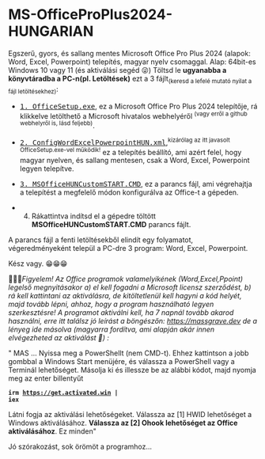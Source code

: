 # MS-OfficeProPlus2024-HUNGARIAN

Egszerű, gyors, és sallang mentes Microsoft Office Pro Plus 2024 (alapok: Word, Excel, Powerpoint) telepítés, magyar nyelv csomaggal. Alap: 64bit-es Windows 10 vagy 11 (és aktiválási segéd 😜)
Töltsd le <b>ugyanabba a könyvtáradba a PC-n(pl. Letöltések)</b> ezt a 3 fájlt<sub>(keresd a lefelé mutató nyilat a fájl letöltésekhez)</sub>:

- <a download href="https://c2rsetup.officeapps.live.com/c2r/download.aspx?ProductreleaseID=ProPlus2024Retail&platform=x64&language=hu-hu&version=O16GA"><tt>1. OfficeSetup.exe</tt></a>,
  ez a Microsoft Office Pro Plus 2024 telepítője, rá klikkelve letölthető a Microsoft hivatalos webhelyéről <sup>(vagy erről a github webhelyről is, lásd feljebb)</sup>.
     
- <a download href="configWordExcelPowerpointHUN.xml"><tt>2. ConfigWordExcelPowerpointHUN.xml</tt></a>,<sup>kizárólag az itt javasolt OfficeSetup.exe-vel működik!</sup> 
  ez a telepítés beállító, ami azért felel, hogy magyar nyelven, és sallang mentesen, csak a Word, Excel, Powerpoint legyen telepítve.

- <a download href="MSOfficeHUNCustomSTART.CMD"><tt>3. MSOfficeHUNCustomSTART.CMD</tt></a>,
  ez a parancs fájl, ami végrehajtja a telepítést a megfelelő módon konfigurálva az Office-t a gépeden.

- 4. Rákattintva indítsd el a gépedre töltött <b>MSOfficeHUNCustomSTART.CMD</b> parancs fájlt.

A parancs fájl a  fenti letöltésekből elindít egy folyamatot, végeredményeként települ a PC-dre 3 program: Word, Excel, Powerpoint.

Kész vagy. &#128513;&#128513;&#128513;

&#128294;&#128294;&#128294;<i>Figyelem! Az Office programok valamelyikének (Word,Excel,Ppoint) legelső megnyitásakor a) el kell fogadni a Microsoft licensz szerződést, b) rá kell kattintani az aktiválásra, de kitöltetlenül kell hagyni a kód helyét, majd tovább lépni, ahhoz, hogy a program használható legyen szerkesztésre! A programot aktiválni kell, ha 7 napnál tovább akarod használni, erre itt találsz jó leírást a böngészőn:
https://massgrave.dev
de a lényeg ide másolva (magyarra fordítva, ami alapján akár innen elvégezheted az aktiválást &#128273;) :</i>

<quote>" MAS
 ...
 Nyissa meg a PowerShellt (nem CMD-t).  Ehhez kattintson a jobb gombbal a Windows Start menüjére, és válassza a PowerShell vagy a Terminál lehetőséget.
 Másolja ki és illessze be az alábbi kódot, majd nyomja meg az enter billentyűt

<b><code>irm https://get.activated.win |  iex</code></b>

 Látni fogja az aktiválási lehetőségeket.  Válassza az [1] HWID lehetőséget a Windows aktiválásához.  <b>Válassza az [2] Ohook lehetőséget az Office aktiválásához</b>.
 Ez minden"
 </quote>

Jó szórakozást, sok örömöt a programhoz...
